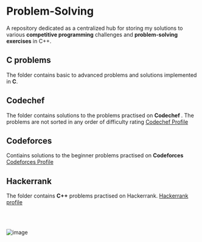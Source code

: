 # Problem-Solving
A repository dedicated as a centralized hub for storing my solutions to various <b>competitive programming</b> challenges and <b>problem-solving exercises</b> in C++.

## C problems
The folder contains basic to advanced problems and solutions implemented in <b>C</b>.

## Codechef
The folder contains solutions to the problems practised on <b>Codechef </b>. The problems are not sorted in any order of difficulty rating
[Codechef Profile](https://www.codechef.com/users/anirudh61)
## Codeforces
Contiains solutions to the beginner problems practised on <b>Codeforces</b>
[Codeforces Profile](https://codeforces.com/profile/AnirudhLakhanpal)

## Hackerrank
The folder contains <b>C++</b> problems practised on Hackerrank.
[Hackerrank profile](https://www.hackerrank.com/profile/anirudhlakhanpa1)

<br> <br> 



![image](https://qph.cf2.quoracdn.net/main-qimg-b8837130b6cca4c3bb30706e34acb953-lq)
